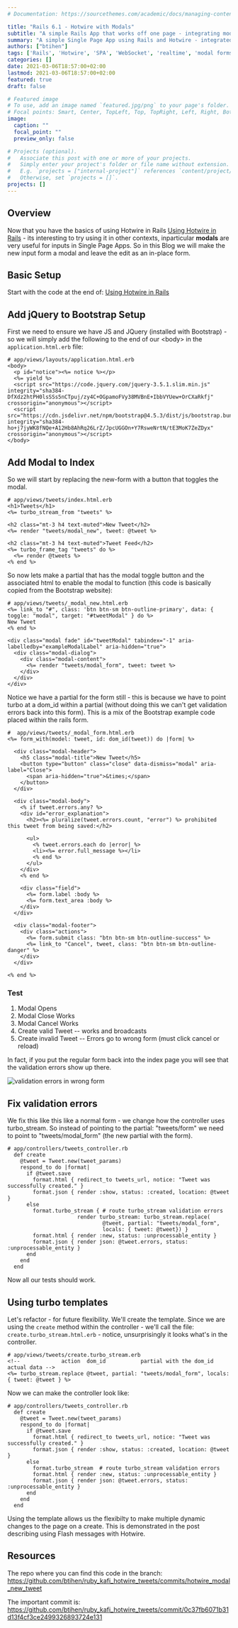 ```yaml
---
# Documentation: https://sourcethemes.com/academic/docs/managing-content/

title: "Rails 6.1 - Hotwire with Modals"
subtitle: "A simple Rails App that works off one page - integrating modal forms"
summary: "A simple Single Page App using Rails and Hotwire - integrated with a modal forms"
authors: ["btihen"]
tags: ['Rails', 'Hotwire', 'SPA', 'WebSocket', 'realtime', 'modal forms']
categories: []
date: 2021-03-06T18:57:00+02:00
lastmod: 2021-03-06T18:57:00+02:00
featured: true
draft: false

# Featured image
# To use, add an image named `featured.jpg/png` to your page's folder.
# Focal points: Smart, Center, TopLeft, Top, TopRight, Left, Right, BottomLeft, Bottom, BottomRight.
image:
  caption: ""
  focal_point: ""
  preview_only: false

# Projects (optional).
#   Associate this post with one or more of your projects.
#   Simply enter your project's folder or file name without extension.
#   E.g. `projects = ["internal-project"]` references `content/project/deep-learning/index.md`.
#   Otherwise, set `projects = []`.
projects: []
---
```

## Overview

Now that you have the basics of using Hotwire in Rails [Using Hotwire in Rails](/post_ruby_rails/rails_6_1_hotwire_single_model/) - its interesting to try using it in other contexts, inparticular **modals** are very useful for inputs in Single Page Apps.  So in this Blog we will make the new input form a modal and leave the edit as an in-place form.

## Basic Setup

Start with the code at the end of: [Using Hotwire in Rails](/post_ruby_rails/rails_6_1_hotwire_single_model/)


## Add jQuery to Bootstrap Setup

First we need to ensure we have JS and JQuery (installed with Bootstrap) - so we will simply add the following to the end of our &lt;body> in the `application.html.erb` file:
```
# app/views/layouts/application.html.erb
<body>
  <p id="notice"><%= notice %></p>
  <%= yield %>
  <script src="https://code.jquery.com/jquery-3.5.1.slim.min.js" integrity="sha384-DfXdz2htPH0lsSSs5nCTpuj/zy4C+OGpamoFVy38MVBnE+IbbVYUew+OrCXaRkfj" crossorigin="anonymous"></script>
  <script src="https://cdn.jsdelivr.net/npm/bootstrap@4.5.3/dist/js/bootstrap.bundle.min.js" integrity="sha384-ho+j7jyWK8fNQe+A12Hb8AhRq26LrZ/JpcUGGOn+Y7RsweNrtN/tE3MoK7ZeZDyx" crossorigin="anonymous"></script>
</body>
```

## Add Modal to Index

So we will start by replacing the new-form with a button that toggles the modal.
```
# app/views/tweets/index.html.erb
<h1>Tweets</h1>
<%= turbo_stream_from "tweets" %>

<h2 class="mt-3 h4 text-muted">New Tweet</h2>
<%= render "tweets/modal_new", tweet: @tweet %>

<h2 class="mt-3 h4 text-muted">Tweet Feed</h2>
<%= turbo_frame_tag "tweets" do %>
  <%= render @tweets %>
<% end %>
```

So now lets make a partial that has the modal toggle button and the associated html to enable the modal to function (this code is basically copied from the Bootstrap website):
```
# app/views/tweets/_modal_new.html.erb
<%= link_to "#", class: 'btn btn-sm btn-outline-primary', data: { toggle: "modal", target: "#tweetModal" } do %>
New Tweet
<% end %>

<div class="modal fade" id="tweetModal" tabindex="-1" aria-labelledby="exampleModalLabel" aria-hidden="true">
  <div class="modal-dialog">
    <div class="modal-content">
      <%= render "tweets/modal_form", tweet: tweet %>
    </div>
  </div>
</div>
```

Notice we have a partial for the form still - this is because we have to point turbo at a dom_id within a partial (without doing this we can't get validation errors back into this form).  This is a mix of the Bootstrap example code placed within the rails form.
```
#  app/views/tweets/_modal_form.html.erb
<%= form_with(model: tweet, id: dom_id(tweet)) do |form| %>

  <div class="modal-header">
    <h5 class="modal-title">New Tweet</h5>
    <button type="button" class="close" data-dismiss="modal" aria-label="Close">
      <span aria-hidden="true">&times;</span>
    </button>
  </div>

  <div class="modal-body">
    <% if tweet.errors.any? %>
    <div id="error_explanation">
      <h2><%= pluralize(tweet.errors.count, "error") %> prohibited this tweet from being saved:</h2>

      <ul>
        <% tweet.errors.each do |error| %>
        <li><%= error.full_message %></li>
        <% end %>
      </ul>
    </div>
    <% end %>

    <div class="field">
      <%= form.label :body %>
      <%= form.text_area :body %>
    </div>
  </div>

  <div class="modal-footer">
    <div class="actions">
      <%= form.submit class: "btn btn-sm btn-outline-success" %>
      <%= link_to "Cancel", tweet, class: "btn btn-sm btn-outline-danger" %>
    </div>
  </div>

<% end %>
```

### Test

1. Modal Opens
2. Modal Close Works
3. Modal Cancel Works
4. Create valid Tweet -- works and broadcasts
5. Create invalid Tweet -- Errors go to wrong form (must click cancel or reload)

In fact, if you put the regular form back into the index page you will see that the validation errors show up there.

![validation errors in wrong form](misplaced_validation_errors_on_create.png)

## Fix validation errors

We fix this like this like a normal form - we change how the controller uses turbo_stream. So instead of pointing to the partial: "tweets/form" we need to point to "tweets/modal_form" (the new partial with the form).
```
# app/controllers/tweets_controller.rb
  def create
    @tweet = Tweet.new(tweet_params)
    respond_to do |format|
      if @tweet.save
        format.html { redirect_to tweets_url, notice: "Tweet was successfully created." }
        format.json { render :show, status: :created, location: @tweet }
      else
        format.turbo_stream { # route turbo_stream validation errors
                      render turbo_stream: turbo_stream.replace(
                              @tweet, partial: "tweets/modal_form",
                              locals: { tweet: @tweet}) }
        format.html { render :new, status: :unprocessable_entity }
        format.json { render json: @tweet.errors, status: :unprocessable_entity }
      end
    end
  end
```

Now all our tests should work.

## Using turbo templates

Let's refactor - for future flexibility.  We'll create the template.  Since we are using the `create` method within the controller - we'll call the file: `create.turbo_stream.html.erb` - notice, unsurprisingly it looks what's in the controller.

```
# app/views/tweets/create.turbo_stream.erb
<!--             action  dom_id           partial with the dom_id        actual data -->
<%= turbo_stream.replace @tweet, partial: "tweets/modal_form", locals: { tweet: @tweet } %>
```

Now we can make the controller look like:
```
# app/controllers/tweets_controller.rb
  def create
    @tweet = Tweet.new(tweet_params)
    respond_to do |format|
      if @tweet.save
        format.html { redirect_to tweets_url, notice: "Tweet was successfully created." }
        format.json { render :show, status: :created, location: @tweet }
      else
        format.turbo_stream  # route turbo_stream validation errors
        format.html { render :new, status: :unprocessable_entity }
        format.json { render json: @tweet.errors, status: :unprocessable_entity }
      end
    end
  end
```

Using the template allows us the flexibilty to make multiple dynamic changes to the page on a create.  This is demonstrated in the post describing using Flash messages with Hotwire.

## Resources

The repo where you can find this code in the branch:
https://github.com/btihen/ruby_kafi_hotwire_tweets/commits/hotwire_modal_new_tweet

The important commit is:
https://github.com/btihen/ruby_kafi_hotwire_tweets/commit/0c37fb6071b31d13f4cf3ce2499326893724e131